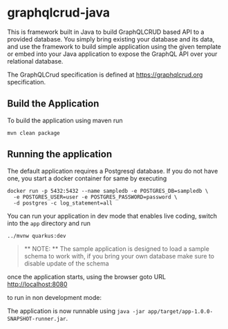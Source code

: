 # graphqlcrud-java

This is framework built in Java to build GraphQLCRUD based API to a provided database. You simply bring existing your database and its data, and use the framework to build simple application using the given template or embed into your Java application to expose the GraphQL API over your relational database.

The GraphQLCrud specification is defined at https://graphqlcrud.org specification. 

## Build the Application
To build the application using maven run

```
mvn clean package
```

## Running the application 

The default application requires a Postgresql database. If you do not have one, you start a docker container for same by executing 

```
docker run -p 5432:5432 --name sampledb -e POSTGRES_DB=sampledb \
  -e POSTGRES_USER=user -e POSTGRES_PASSWORD=password \
  -d postgres -c log_statement=all
```

You can run your application in dev mode that enables live coding, switch into the `app` directory and run

```
../mvnw quarkus:dev
```

> ** NOTE: **
The sample application is designed to load a sample schema to work with, if you bring your own database make sure to disable update of the schema

once the application starts, using the browser goto URL [http://localhost:8080](http://localhost:8080)


to run in non development mode:

The application is now runnable using `java -jar app/target/app-1.0.0-SNAPSHOT-runner.jar`.


